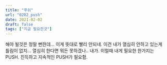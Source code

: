 ```yaml
---
title: "푸쉬"
url: "0202_push"
date: 2021-02-02
draft: false
tags: ["지금 필요한것"]
---
```

해야 될것은 정말 뻔한데... 이게 뜻대로 빨리 안되네. 이건 내가 열심히 안하고 있는게 틀림이 없지... 열심히 한다면 뭐든 못하겠나.. 내가. 이럴때 내게 필요한 한가지는 PUSH. 진득하고 지속적인 PUSH가 필요함.
